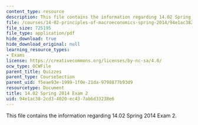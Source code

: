 ```yaml
---
content_type: resource
description: This file contains the information regarding 14.02 Spring 2014 Exam 2.
file: /courses/14-02-principles-of-macroeconomics-spring-2014/94e1ac382cd34020ec437ab6d33238e6_MIT14_02S14_Exam2.pdf
file_size: 725195
file_type: application/pdf
hide_download: true
hide_download_original: null
learning_resource_types:
- Exams
license: https://creativecommons.org/licenses/by-nc-sa/4.0/
ocw_type: OCWFile
parent_title: Quizzes
parent_type: CourseSection
parent_uid: f5eae93e-1999-1f0e-21da-9798877b93d9
resourcetype: Document
title: 14.02 Spring 2014 Exam 2
uid: 94e1ac38-2cd3-4020-ec43-7ab6d33238e6
---
```

This file contains the information regarding 14.02 Spring 2014 Exam 2.